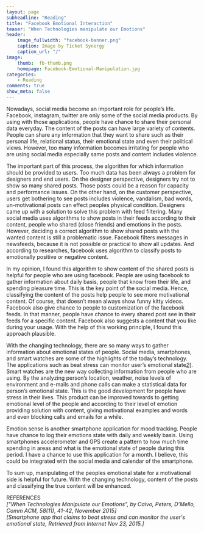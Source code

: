 ```yaml
---
layout: page
subheadline: "Reading"
title: "Facebook Emotional Interaction"
teaser: "When Technologies manipulate our Emotions"
header:
    image_fullwidth: "facebook-banner.png"
    caption: Image by Ticket Synergy
    caption_url: "/"
image:
    thumb:  fb-thumb.png
    homepage: Facebook-Emotional-Manipulation.jpg
categories:
    - Reading
comments: true
show_meta: false
---
```


Nowadays, social media become an important role for people’s life. Facebook, instagram, twitter are only some of the social media products. By using with those applications, people have chance to share their personal data everyday. The content of the posts can have large variety of contents. People can share any information that they want to share such as their personal life, relational status, their emotional state and even their political views. However, too many information becomes irritating for people who are using social media especially same posts and content includes violence.

The important part of this process, the algorithm for which information should be provided to users. Too much data has been always a problem for designers and end users. On the designer perspective, designers try not to show so many shared posts. Those posts could be a reason for capacity and performance issues. On the other hand, on the customer perspective, users get bothering to see posts includes violence, vandalism, bad words, un-motivational posts can effect peoples physical condition. Designers came up with a solution to solve this problem with feed filtering. Many social media uses algorithms to show posts in their feeds according to their content, people who shared (close friends) and emotions in the posts. However, deciding a correct algorithm to show shared posts with the wanted content is still a problematic issue. Facebook filters messages in newsfeeds, because it is not possible or practical to show all updates. And according to researches, facebook uses algorithm to classify posts to emotionally positive or negative content.

In my opinion, I found this algorithm to show content of the shared posts is helpful for people who are using facebook. People are using facebook to gather information about daily basis, people that know from their life, and spending pleasure time. This is the key point of the social media. Hence, classifying the content of the posts help people to see more motivational content.  Of course, that doesn’t mean always show funny kitty videos. Facebook also give chance to people to customization of the facebook feeds. In that manner, people have chance to every shared post see in their feeds for a specific content. Facebook also suggests a content that you like during your usage. With the help of this working principle, I found this approach plausible.

With the changing technology, there are so many ways to gather information about emotional states of people. Social media, smartphones, and smart watches are some of the highlights of the today’s technology. The applications such as beat stress can monitor user’s emotional state<cite>[2]</cite>[. Smart watches are the new way collecting information from people who are using. By the analyzing person’s location, weather, noise levels of environment and e-mails and phone calls can make a statistical data for person’s emotional state.  This is the good development for people have stress in their lives. This product can be improved towards to getting emotional level of the people and according to their level of emotion providing solution with content, giving motivational examples and words and even blocking calls and emails for a while.  

Emotion sense is another smartphone application for mood tracking. People have chance to log their emotions state with daily and weekly basis. Using smartphones accelerometer and GPS create a pattern to how much time spending in areas and what is the emotional state of people during this period. I have a chance to use this application for a month. I believe, this could be integrated with the social media and calendar of the smartphone.

To sum up, manipulating of the peoples emotional state for a motivational side is helpful for future. With the changing technology, content of the posts and classifying the true content will be enhanced.

REFERENCES<br>
<cite>["When Technologies Manipulate our Emotions", by Calvo, Peters, D’Mello, Comm ACM, 58(11), 41-42, November 2015]</cite><br>
<cite>[Smartphone app that claims to beat stress and can monitor the user's emotional state, Retrieved from Internet Nov 23, 2015.] </cite>

[1]:https://www.google.com/url?sa=t&rct=j&q=&esrc=s&source=web&cd=1&cad=rja&uact=8&ved=0ahUKEwiL983Qx93JAhWi93IKHUqlDSkQFggcMAA&url=http%3A%2F%2Fcacm.acm.org%2Fmagazines%2F2015%2F11%2F193334-when-technologies-manipulate-our-emotions%2Ffulltext&usg=AFQjCNGQbG8FdyPfxa85OD64wrR67zqlUQ&sig2=77abj4Ms9L6dWNE55XlGfw
[2]:http://www.dailymail.co.uk/news/article-2299179/Smartphone-app-claims-beat-stress-monitor-users-emotional-state.html
